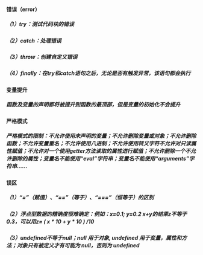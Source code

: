 #### 错误（error）

##### （1）try：测试代码块的错误

##### （2）catch：处理错误

##### （3）throw：创建自定义错误

##### （4）finally：在try和catch语句之后，无论是否有触发异常，该语句都会执行

#### 变量提升

##### 函数及变量的声明都将被提升到函数的最顶部，但是变量的初始化不会提升

#### 严格模式

##### 严格模式的限制：不允许使用未声明的变量；不允许删除变量或对象；不允许删除函数；不允许变量重名；不允许使用八进制；不允许使用转义字符不允许对只读属性赋值；不允许对一个使用getter方法读取的属性进行赋值；不允许删除一个不允许删除的属性；变量名不能使用“eval”字符串；变量名不能使用“arguments”字符串……

#### 误区

##### （1）“=”（赋值）、“==”（等于）、“===”（恒等于）的区别

##### （2）浮点型数据的精确度很难确定：例如：x=0.1; y=0.2 x+y的结果z不等于0.3，可以用z= ( x * 10 + y * 10 ) /10

##### （3）undefined不等于null；null 用于对象, undefined 用于变量，属性和方法；对象只有被定义才有可能为 null，否则为 undefined